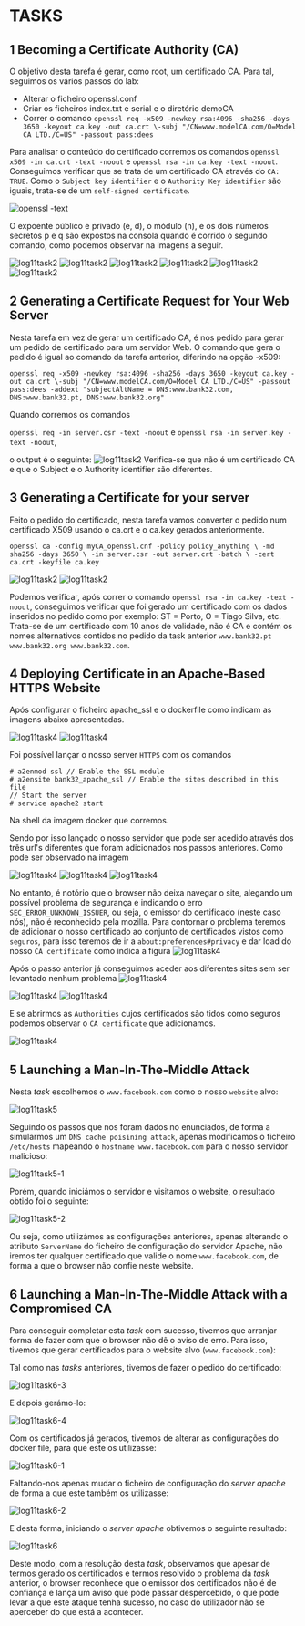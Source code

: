 # TASKS
## 1  Becoming a Certificate Authority (CA)
O objetivo desta tarefa é gerar, como root, um certificado CA. Para tal, seguimos os vários passos
do lab:
- Alterar o ficheiro openssl.conf
- Criar os ficheiros index.txt e serial e o diretório demoCA
- Correr o comando `openssl req -x509 -newkey rsa:4096 -sha256 -days 3650 -keyout ca.key -out ca.crt \-subj "/CN=www.modelCA.com/O=Model CA LTD./C=US" -passout pass:dees ` 

Para analisar o conteúdo do certificado corremos os comandos `openssl x509 -in ca.crt -text -noout` e
`openssl rsa -in ca.key -text -noout`.
Conseguimos verificar que se trata de um certificado CA através do `CA: TRUE`.
Como o `Subject key identifier` e o `Authority Key identifier` são iguais, trata-se de um `self-signed certificate`.

<img src="../assets/LOG11/task1.png" alt="openssl -text"/>

O expoente público e privado (e, d), o módulo (n), e os dois números secretos p e q são expostos na consola quando
é corrido o segundo comando, como podemos observar na imagens a seguir.

<img src= "../assets/LOG11/task1-1.png" alt="log11task2"/>
<img src= "../assets/LOG11/task1-2.png" alt="log11task2"/>
<img src= "../assets/LOG11/task1-3.png" alt="log11task2"/>
<img src= "../assets/LOG11/task1-4.png" alt="log11task2"/>
<img src= "../assets/LOG11/task1-5.png" alt="log11task2"/>
<img src= "../assets/LOG11/task1-6.png" alt="log11task2"/>

## 2 Generating a Certificate Request for Your Web Server
Nesta tarefa em vez de gerar um certificado CA, é nos pedido para gerar um pedido de certificado para um servidor Web.
O comando que gera o pedido é igual ao comando da tarefa anterior, diferindo na opção -x509:

`openssl req -x509 -newkey rsa:4096 -sha256 -days 3650 -keyout ca.key -out ca.crt \-subj "/CN=www.modelCA.com/O=Model CA LTD./C=US" -passout pass:dees -addext "subjectAltName = DNS:www.bank32.com,
DNS:www.bank32.pt,
DNS:www.bank32.org"`

Quando corremos os comandos 

`openssl req -in server.csr -text -noout` e `openssl rsa -in server.key -text -noout`,

 o output é o seguinte:
<img src="../assets/LOG11/task2.png" alt="log11task2"/>
Verifica-se que não é um certificado CA e que o Subject e o Authority identifier são diferentes.

## 3 Generating a Certificate for your server
Feito o pedido do certificado, nesta tarefa vamos converter o pedido num certificado X509 usando o ca.crt e o ca.key gerados anteriormente.

`openssl ca -config myCA_openssl.cnf -policy policy_anything \
-md sha256 -days 3650 \
-in server.csr -out server.crt -batch \
-cert ca.crt -keyfile ca.key`

<img src="../assets/LOG11/task3-1.png" alt="log11task2"/>

<img src="../assets/LOG11/task3-2.png" alt="log11task2"/>

Podemos verificar, após correr o comando `openssl rsa -in ca.key -text -noout`, conseguimos verificar que foi gerado um certificado com os dados inseridos no pedido como por exemplo: ST = Porto, O = Tiago Silva, etc. Trata-se de um certificado com 10 anos de validade, não é CA e contém os nomes alternativos contidos no pedido da task anterior `www.bank32.pt www.bank32.org www.bank32.com`.

## 4 Deploying Certificate in an Apache-Based HTTPS Website
Após configurar o ficheiro apache_ssl e o dockerfile como indicam as imagens abaixo apresentadas.

<img src= "../assets/LOG11/task4-0-1.png" alt="log11task4"/>

<img src= "../assets/LOG11/task4-0-2.png" alt="log11task4"/>

Foi possível lançar o nosso server `HTTPS` com os comandos
```
# a2enmod ssl // Enable the SSL module
# a2ensite bank32_apache_ssl // Enable the sites described in this file
// Start the server
# service apache2 start
```
Na shell da imagem docker que corremos.

Sendo por isso lançado o nosso servidor que pode ser acedido através dos três url's diferentes que foram adicionados nos passos anteriores. Como pode ser observado na imagem

<img src= "../assets/LOG11/task4-1.png" alt="log11task4"/>

<img src= "../assets/LOG11/task4-2.png" alt="log11task4"/>

<img src= "../assets/LOG11/task4-3.png" alt="log11task4"/>

No entanto, é notório que o browser não deixa navegar o site, alegando um possível problema de segurança e indicando o erro `SEC_ERROR_UNKNOWN_ISSUER`, ou seja, o emissor do certificado (neste caso nós), não é reconhecido pela mozilla.
Para contornar o problema teremos de adicionar o nosso certificado ao conjunto de certificados vistos como `seguros`, para isso teremos de ir a `about:preferences#privacy` e dar load do nosso `CA certificate` como indica a figura
<img src= "../assets/LOG11/task4-4.png" alt="log11task4"/>

Após o passo anterior já conseguimos aceder aos diferentes sites sem ser levantado nenhum problema
<img src= "../assets/LOG11/task4-5.png" alt="log11task4"/>

<img src= "../assets/LOG11/task4-6.png" alt="log11task4"/>

<img src= "../assets/LOG11/task4-7.png" alt="log11task4"/>

E se abrirmos as `Authorities` cujos certificados são tidos como seguros podemos observar o `CA certificate` que adicionamos.

<img src= "../assets/LOG11/task4-8.png" alt="log11task4"/>

## 5 Launching a Man-In-The-Middle Attack
Nesta _task_ escolhemos o `www.facebook.com` como o nosso `website` alvo:

<img src= "../assets/LOG11/Task5.png" alt="log11task5" />

Seguindo os passos que nos foram dados no enunciados, de forma a simularmos um `DNS cache poisining attack`, apenas modificamos o ficheiro `/etc/hosts` mapeando o `hostname www.facebook.com` para o nosso servidor malicioso:

<img src= "../assets/LOG11/Task5-1.png" alt="log11task5-1" />

Porém, quando iniciámos o servidor e visitamos o website, o resultado obtido foi o seguinte:

<img src= "../assets/LOG11/Task5-2.png" alt="log11task5-2" />

Ou seja, como utilizámos as configurações anteriores, apenas alterando o atributo `ServerName` do ficheiro de configuração do servidor Apache, não iremos ter qualquer certificado que valide o nome `www.facebook.com`, de forma a que o browser não confie neste website.

## 6 Launching a Man-In-The-Middle Attack with a Compromised CA
Para conseguir completar esta _task_ com sucesso, tivemos que arranjar forma de fazer com que o browser não dê o aviso de erro. Para isso, tivemos que gerar certificados para o website alvo (`www.facebook.com`):

Tal como nas _tasks_ anteriores, tivemos de fazer o pedido do certificado:

<img src="../assets/LOG11/Task6-3.png" alt="log11task6-3" />

E depois gerámo-lo:

<img src="../assets/LOG11/Task6-4.png" alt="log11task6-4" />

Com os certificados já gerados, tivemos de alterar as configurações do docker file, para que este os utilizasse:

<img src="../assets/LOG11/Task6-1.png" alt="log11task6-1" />

Faltando-nos apenas mudar o ficheiro de configuração do _server apache_ de forma a que este também os utilizasse:

<img src="../assets/LOG11/Task6-2.png" alt="log11task6-2" />

E desta forma, iniciando o _server apache_ obtivemos o seguinte resultado:

<img src="../assets/LOG11/Task6.png" alt="log11task6" />

Deste modo, com a resolução desta _task_, observamos que apesar de termos gerado os certificados e termos resolvido o problema da _task_ anterior, o browser reconhece que o emissor dos certificados não é de confiança e lança um aviso que pode passar despercebido, o que pode levar a que este ataque tenha sucesso, no caso do utilizador não se aperceber do que está a acontecer.
